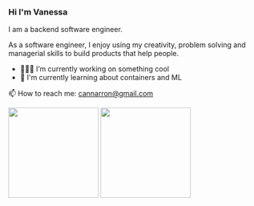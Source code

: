 ### Hi I'm Vanessa


I am a backend software engineer.


As a  software engineer,  I enjoy using my creativity, problem solving and managerial skills to build products that help people.


  

- 👨🏻‍💻 I’m currently working on something cool
- 🚀 I'm currently learning about containers and ML

📫 How to reach me: cannarron@gmail.com 
</br>


<p>
  <img height="180em" src="https://github-readme-stats.vercel.app/api?username=Cannarron&theme=tokyonight&show_icons=true&hide_border=true&&count_private=true&include_all_commits=true" />
  <img height="180em" src="https://github-readme-stats.vercel.app/api/top-langs/?username=Cannarron&theme=tokyonight&exclude_repo=KNN-Image-Classification&show_icons=true&hide_border=true&layout=compact&langs_count=8"/>
</p>




